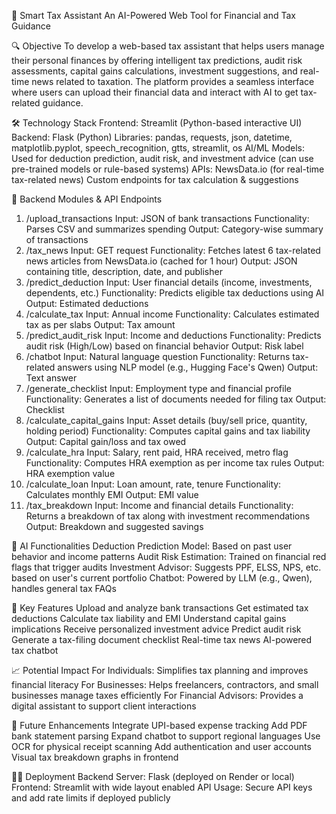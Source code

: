 💼 Smart Tax Assistant
An AI-Powered Web Tool for Financial and Tax Guidance

🔍 Objective 
To develop a web-based tax assistant that helps users manage their personal finances by offering intelligent tax predictions, audit risk assessments, capital gains calculations, investment suggestions, and real-time news related to taxation. The platform provides a seamless interface where users can upload their financial data and interact with AI to get tax-related guidance.

🛠️ Technology Stack Frontend: Streamlit (Python-based interactive UI)
Backend: Flask (Python)
Libraries: pandas, requests, json, datetime, matplotlib.pyplot, speech_recognition, gtts, streamlit, os
AI/ML Models: Used for deduction prediction, audit risk, and investment advice (can use pre-trained models or rule-based systems)
APIs:
NewsData.io (for real-time tax-related news)
Custom endpoints for tax calculation & suggestions

📁 Backend Modules & API Endpoints
1.	/upload_transactions Input: JSON of bank transactions
Functionality: Parses CSV and summarizes spending
Output: Category-wise summary of transactions
2.	/tax_news Input: GET request
Functionality: Fetches latest 6 tax-related news articles from NewsData.io (cached for 1 hour)
Output: JSON containing title, description, date, and publisher
3.	/predict_deduction Input: User financial details (income, investments, dependents, etc.)
Functionality: Predicts eligible tax deductions using AI
Output: Estimated deductions
4.	/calculate_tax Input: Annual income
Functionality: Calculates estimated tax as per slabs
Output: Tax amount
5.	/predict_audit_risk Input: Income and deductions
Functionality: Predicts audit risk (High/Low) based on financial behavior
Output: Risk label
6.	/chatbot Input: Natural language question
Functionality: Returns tax-related answers using NLP model (e.g., Hugging Face's Qwen)
Output: Text answer
7.	/generate_checklist Input: Employment type and financial profile
Functionality: Generates a list of documents needed for filing tax
Output: Checklist
8.	/calculate_capital_gains Input: Asset details (buy/sell price, quantity, holding period)
Functionality: Computes capital gains and tax liability
Output: Capital gain/loss and tax owed
9.	/calculate_hra Input: Salary, rent paid, HRA received, metro flag
Functionality: Computes HRA exemption as per income tax rules
Output: HRA exemption value
10.	/calculate_loan Input: Loan amount, rate, tenure
Functionality: Calculates monthly EMI
Output: EMI value
11.	/tax_breakdown Input: Income and financial details
Functionality: Returns a breakdown of tax along with investment recommendations
Output: Breakdown and suggested savings

🧠 AI Functionalities 
Deduction Prediction Model: Based on past user behavior and income patterns
Audit Risk Estimation: Trained on financial red flags that trigger audits
Investment Advisor: Suggests PPF, ELSS, NPS, etc. based on user's current portfolio
Chatbot: Powered by LLM (e.g., Qwen), handles general tax FAQs

🎯 Key Features 
Upload and analyze bank transactions
Get estimated tax deductions
Calculate tax liability and EMI
Understand capital gains implications
Receive personalized investment advice
Predict audit risk
Generate a tax-filing document checklist
Real-time tax news 
AI-powered tax chatbot

📈 Potential Impact 
For Individuals: Simplifies tax planning and improves financial literacy
For Businesses: Helps freelancers, contractors, and small businesses manage taxes efficiently
For Financial Advisors: Provides a digital assistant to support client interactions

📎 Future Enhancements 
Integrate UPI-based expense tracking
Add PDF bank statement parsing
Expand chatbot to support regional languages
Use OCR for physical receipt scanning
Add authentication and user accounts
Visual tax breakdown graphs in frontend

👨‍💻 Deployment
 Backend Server: Flask (deployed on Render or local)
Frontend: Streamlit with wide layout enabled
API Usage: Secure API keys and add rate limits if deployed publicly
